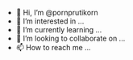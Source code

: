 - 👋 Hi, I’m @pornprutikorn
- 👀 I’m interested in ...
- 🌱 I’m currently learning ...
- 💞️ I’m looking to collaborate on ...
- 📫 How to reach me ...

<!---
pornprutikorn/pornprutikorn is a ✨ special ✨ repository because its `README.md` (this file) appears on your GitHub profile.
You can click the Preview link to take a look at your changes.
--->
